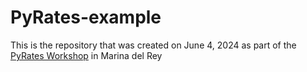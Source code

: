 # PyRates-example

This is the repository that was created on June 4, 2024 as part of the [PyRates Workshop](https://linked./LeapFROGS) in Marina del Rey